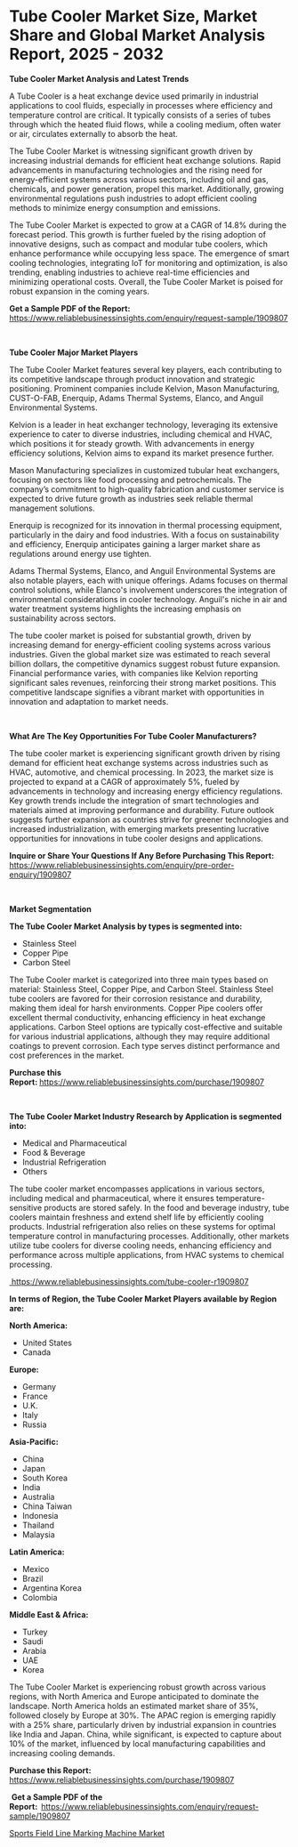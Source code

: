 <p><h1>Tube Cooler Market Size, Market Share and Global Market Analysis Report, 2025 - 2032</h1></p><p><strong>Tube Cooler Market Analysis and Latest Trends</strong></p>
<p><p>A Tube Cooler is a heat exchange device used primarily in industrial applications to cool fluids, especially in processes where efficiency and temperature control are critical. It typically consists of a series of tubes through which the heated fluid flows, while a cooling medium, often water or air, circulates externally to absorb the heat.</p><p>The Tube Cooler Market is witnessing significant growth driven by increasing industrial demands for efficient heat exchange solutions. Rapid advancements in manufacturing technologies and the rising need for energy-efficient systems across various sectors, including oil and gas, chemicals, and power generation, propel this market. Additionally, growing environmental regulations push industries to adopt efficient cooling methods to minimize energy consumption and emissions.</p><p>The Tube Cooler Market is expected to grow at a CAGR of 14.8% during the forecast period. This growth is further fueled by the rising adoption of innovative designs, such as compact and modular tube coolers, which enhance performance while occupying less space. The emergence of smart cooling technologies, integrating IoT for monitoring and optimization, is also trending, enabling industries to achieve real-time efficiencies and minimizing operational costs. Overall, the Tube Cooler Market is poised for robust expansion in the coming years.</p></p>
<p><strong>Get a Sample PDF of the Report:&nbsp;</strong> <a href="https://www.reliablebusinessinsights.com/enquiry/request-sample/1909807?utm_campaign=2234&utm_medium=2&utm_source=Github&utm_content=ia&utm_term=20022025&utm_id=tube-cooler">https://www.reliablebusinessinsights.com/enquiry/request-sample/1909807</a></p>
<p>&nbsp;</p>
<p><strong>Tube Cooler Major Market Players</strong></p>
<p><p>The Tube Cooler Market features several key players, each contributing to its competitive landscape through product innovation and strategic positioning. Prominent companies include Kelvion, Mason Manufacturing, CUST-O-FAB, Enerquip, Adams Thermal Systems, Elanco, and Anguil Environmental Systems. </p><p>Kelvion is a leader in heat exchanger technology, leveraging its extensive experience to cater to diverse industries, including chemical and HVAC, which positions it for steady growth. With advancements in energy efficiency solutions, Kelvion aims to expand its market presence further.</p><p>Mason Manufacturing specializes in customized tubular heat exchangers, focusing on sectors like food processing and petrochemicals. The company’s commitment to high-quality fabrication and customer service is expected to drive future growth as industries seek reliable thermal management solutions.</p><p>Enerquip is recognized for its innovation in thermal processing equipment, particularly in the dairy and food industries. With a focus on sustainability and efficiency, Enerquip anticipates gaining a larger market share as regulations around energy use tighten.</p><p>Adams Thermal Systems, Elanco, and Anguil Environmental Systems are also notable players, each with unique offerings. Adams focuses on thermal control solutions, while Elanco's involvement underscores the integration of environmental considerations in cooler technology. Anguil's niche in air and water treatment systems highlights the increasing emphasis on sustainability across sectors.</p><p>The tube cooler market is poised for substantial growth, driven by increasing demand for energy-efficient cooling systems across various industries. Given the global market size was estimated to reach several billion dollars, the competitive dynamics suggest robust future expansion. Financial performance varies, with companies like Kelvion reporting significant sales revenues, reinforcing their strong market positions. This competitive landscape signifies a vibrant market with opportunities in innovation and adaptation to market needs.</p></p>
<p>&nbsp;</p>
<p><strong>What Are The Key Opportunities For Tube Cooler Manufacturers?</strong></p>
<p><p>The tube cooler market is experiencing significant growth driven by rising demand for efficient heat exchange systems across industries such as HVAC, automotive, and chemical processing. In 2023, the market size is projected to expand at a CAGR of approximately 5%, fueled by advancements in technology and increasing energy efficiency regulations. Key growth trends include the integration of smart technologies and materials aimed at improving performance and durability. Future outlook suggests further expansion as countries strive for greener technologies and increased industrialization, with emerging markets presenting lucrative opportunities for innovations in tube cooler designs and applications.</p></p>
<p><strong>Inquire or Share Your Questions If Any Before Purchasing This Report:</strong> <a href="https://www.reliablebusinessinsights.com/enquiry/pre-order-enquiry/1909807?utm_campaign=2234&utm_medium=2&utm_source=Github&utm_content=ia&utm_term=20022025&utm_id=tube-cooler">https://www.reliablebusinessinsights.com/enquiry/pre-order-enquiry/1909807</a></p>
<p>&nbsp;</p>
<p><strong>Market Segmentation</strong></p>
<p><strong>The Tube Cooler Market Analysis by types is segmented into:</strong></p>
<p><ul><li>Stainless Steel</li><li>Copper Pipe</li><li>Carbon Steel</li></ul></p>
<p><p>The Tube Cooler market is categorized into three main types based on material: Stainless Steel, Copper Pipe, and Carbon Steel. Stainless Steel tube coolers are favored for their corrosion resistance and durability, making them ideal for harsh environments. Copper Pipe coolers offer excellent thermal conductivity, enhancing efficiency in heat exchange applications. Carbon Steel options are typically cost-effective and suitable for various industrial applications, although they may require additional coatings to prevent corrosion. Each type serves distinct performance and cost preferences in the market.</p></p>
<p><strong>Purchase this Report:&nbsp;</strong><a href="https://www.reliablebusinessinsights.com/purchase/1909807?utm_campaign=2234&utm_medium=2&utm_source=Github&utm_content=ia&utm_term=20022025&utm_id=tube-cooler">https://www.reliablebusinessinsights.com/purchase/1909807</a></p>
<p>&nbsp;</p>
<p><strong>The Tube Cooler Market Industry Research by Application is segmented into:</strong></p>
<p><ul><li>Medical and Pharmaceutical</li><li>Food & Beverage</li><li>Industrial Refrigeration</li><li>Others</li></ul></p>
<p><p>The tube cooler market encompasses applications in various sectors, including medical and pharmaceutical, where it ensures temperature-sensitive products are stored safely. In the food and beverage industry, tube coolers maintain freshness and extend shelf life by efficiently cooling products. Industrial refrigeration also relies on these systems for optimal temperature control in manufacturing processes. Additionally, other markets utilize tube coolers for diverse cooling needs, enhancing efficiency and performance across multiple applications, from HVAC systems to chemical processing.</p></p>
<p><a href="https://www.reliablebusinessinsights.com/tube-cooler-r1909807?utm_campaign=2234&utm_medium=2&utm_source=Github&utm_content=ia&utm_term=20022025&utm_id=tube-cooler">&nbsp;https://www.reliablebusinessinsights.com/tube-cooler-r1909807</a></p>
<p><strong>In terms of Region, the Tube Cooler Market Players available by Region are:</strong></p>
<p>
    <p> <strong> North America: </strong>
        <ul>
            <li>United States</li>
            <li>Canada</li>
        </ul>
        </p> 
    <p> <strong> Europe: </strong>
        <ul>
            <li>Germany</li>
            <li>France</li>
            <li>U.K.</li>
            <li>Italy</li>
            <li>Russia</li>
        </ul>
        </p> 
    <p> <strong> Asia-Pacific: </strong>
        <ul>
            <li>China</li>
            <li>Japan</li>
            <li>South Korea</li>
            <li>India</li>
            <li>Australia</li>
            <li>China Taiwan</li>
            <li>Indonesia</li>
            <li>Thailand</li>
            <li>Malaysia</li>
        </ul>
        </p> 
    <p> <strong> Latin America: </strong>
        <ul>
            <li>Mexico</li>
            <li>Brazil</li>
            <li>Argentina Korea</li>
            <li>Colombia</li>
        </ul>
        </p> 
    <p> <strong> Middle East & Africa: </strong>
        <ul>
            <li>Turkey</li>
            <li>Saudi</li>
            <li>Arabia</li>
            <li>UAE</li>
            <li>Korea</li>
        </ul>
    </p>
    </p>
<p><p>The Tube Cooler Market is experiencing robust growth across various regions, with North America and Europe anticipated to dominate the landscape. North America holds an estimated market share of 35%, followed closely by Europe at 30%. The APAC region is emerging rapidly with a 25% share, particularly driven by industrial expansion in countries like India and Japan. China, while significant, is expected to capture about 10% of the market, influenced by local manufacturing capabilities and increasing cooling demands.</p></p>
<p><strong>Purchase this Report: </strong><a href="https://www.reliablebusinessinsights.com/purchase/1909807?utm_campaign=2234&utm_medium=2&utm_source=Github&utm_content=ia&utm_term=20022025&utm_id=tube-cooler">https://www.reliablebusinessinsights.com/purchase/1909807</a></p>
<p>&nbsp;<strong>Get a Sample PDF of the Report:&nbsp;&nbsp;</strong><a href="https://www.reliablebusinessinsights.com/enquiry/request-sample/1909807?utm_campaign=2234&utm_medium=2&utm_source=Github&utm_content=ia&utm_term=20022025&utm_id=tube-cooler">https://www.reliablebusinessinsights.com/enquiry/request-sample/1909807</a></p>
<p><strong></strong></p>
<p><p><a href="https://github.com/hillsmyung726/Market-Research-Report-List-1/blob/main/sports-field-line-marking-machine-market.md?utm_campaign=2234&utm_medium=2&utm_source=Github&utm_content=ia&utm_term=20022025&utm_id=tube-cooler">Sports Field Line Marking Machine Market</a></p></p>